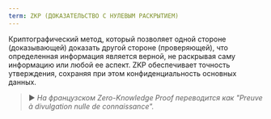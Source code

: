 ```yaml
---
term: ZKP (ДОКАЗАТЕЛЬСТВО С НУЛЕВЫМ РАСКРЫТИЕМ)
---
```


Криптографический метод, который позволяет одной стороне (доказывающей) доказать другой стороне (проверяющей), что определенная информация является верной, не раскрывая саму информацию или любой ее аспект. ZKP обеспечивает точность утверждения, сохраняя при этом конфиденциальность основных данных.

> ► *На французском Zero-Knowledge Proof переводится как "Preuve à divulgation nulle de connaissance".*